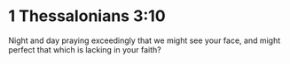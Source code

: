# 1 Thessalonians 3:10

Night and day praying exceedingly that we might see your face, and might perfect that which is lacking in your faith?